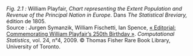 *Fig. 2.1 :* William Playfair, *Chart representing the Extent Population and Revenue of the Principal Nation in Europe*. Dans *The Statistical Breviary,* édition de 1805.  
Source : Jurgen Symanzik, William Fischetti, Ian Spence, [« Editorial: Commemorating William Playfair’s 250th Birthday »](https://math.usu.edu/~symanzik/papers/2009_cost/editorial.html). *Computational Statistics*, vol. 24, n°4, 2009. © Thomas Fisher Rare Book Library, University of Toronto.